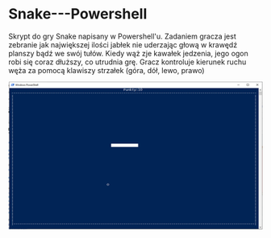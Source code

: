 # Snake---Powershell
Skrypt do gry Snake napisany w Powershell'u. Zadaniem gracza jest zebranie jak największej ilości jabłek nie uderzając głową w krawędź planszy bądź we swój tułów. Kiedy wąż zje kawałek jedzenia, jego ogon robi się coraz dłuższy, co utrudnia grę. Gracz kontroluje kierunek ruchu węża za pomocą klawiszy strzałek (góra, dół, lewo, prawo) 

![Screen](screen.png)
